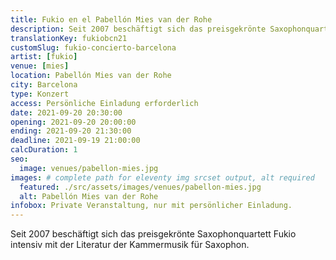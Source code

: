 ```yaml
---
title: Fukio en el Pabellón Mies van der Rohe
description: Seit 2007 beschäftigt sich das preisgekrönte Saxophonquartett Fukio intensiv mit der Literatur der Kammermusik für Saxophon.
translationKey: fukiobcn21
customSlug: fukio-concierto-barcelona
artist: [fukio]
venue: [mies]
location: Pabellón Mies van der Rohe
city: Barcelona
type: Konzert
access: Persönliche Einladung erforderlich
date: 2021-09-20 20:30:00
opening: 2021-09-20 20:00:00
ending: 2021-09-20 21:30:00
deadline: 2021-09-19 21:00:00
calcDuration: 1
seo:
  image: venues/pabellon-mies.jpg
images: # complete path for eleventy img srcset output, alt required
  featured: ./src/assets/images/venues/pabellon-mies.jpg
  alt: Pabellón Mies van der Rohe
infobox: Private Veranstaltung, nur mit persönlicher Einladung.
---
```


Seit 2007 beschäftigt sich das preisgekrönte Saxophonquartett Fukio intensiv mit der Literatur der Kammermusik für Saxophon.
